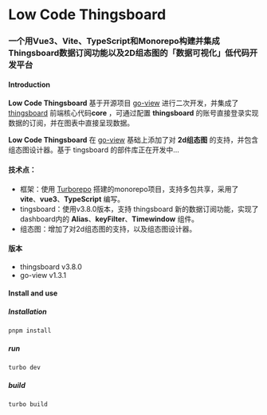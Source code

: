 # Low Code Thingsboard

### 一个用Vue3、Vite、TypeScript和Monorepo构建并集成Thingsboard数据订阅功能以及2D组态图的「数据可视化」低代码开发平台



#### Introduction

**Low Code Thingsboard** 基于开源项目 [go-view](https://gitee.com/dromara/go-view) 进行二次开发，并集成了 [thingsboard](https://thingsboard.io/) 前端核心代码**core** ，可通过配置 **thingsboard** 的账号直接登录实现数据的订阅，并在图表中直接呈现数据。

**Low Code Thingsboard** 在 [go-view](https://gitee.com/dromara/go-view) 基础上添加了对 **2d组态图** 的支持，并包含组态图设计器。基于 tingsboard 的部件库正在开发中...



#### 技术点：

- 框架：使用 [Turborepo](https://turbo.build/repo/docs) 搭建的monorepo项目，支持多包共享，采用了 **vite**、**vue3**、**TypeScript** 编写。
- tingsboard：使用v3.8.0版本，支持 thingsboard 新的数据订阅功能，实现了dashboard内的 **Alias**、**keyFilter**、**Timewindow** 组件。
- 组态图：增加了对2d组态图的支持，以及组态图设计器。



#### 版本
- thingsboard v3.8.0
- go-view v1.3.1



#### Install and use


##### Installation


```
pnpm install
```


##### run


```
turbo dev
```


##### build


```
turbo build
```